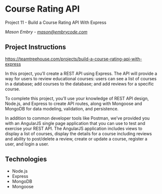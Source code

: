 # Course Rating API

Project 11 - Build a Course Rating API With Express

*Mason Embry - mason@embrycode.com*

## Project Instructions

https://teamtreehouse.com/projects/build-a-course-rating-api-with-express

In this project, you’ll create a REST API using Express. The API will provide a way for users to review educational courses: users can see a list of courses in a database; add courses to the database; and add reviews for a specific course.

To complete this project, you’ll use your knowledge of REST API design, Node.js, and Express to create API routes, along with Mongoose and MongoDB for data modeling, validation, and persistence.

In addition to common developer tools like Postman, we’ve provided you with an AngularJS single page application that you can use to test and exercise your REST API. The AngularJS application includes views to display a list of courses, display the details for a course including reviews and ability to post/delete a review, create or update a course, register a user, and login a user.

## Technologies

* Node.js
* Express
* MongoDB
* Mongoose
